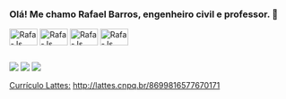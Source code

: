 
### Olá! Me chamo Rafael Barros, engenheiro civil e professor. 👋

<div align="left">
  <img align="center" alt="Rafa-Js" height="30" width="50" src="https://cdn.jsdelivr.net/gh/devicons/devicon/icons/matlab/matlab-original.svg">
  <img align="center" alt="Rafa-Js" height="30" width="50" src="https://cdn.jsdelivr.net/gh/devicons/devicon/icons/python/python-original.svg">
  <img align="center" alt="Rafa-Js" height="30" width="50" src="https://cdn.jsdelivr.net/gh/devicons/devicon/icons/jupyter/jupyter-original.svg">
  <img align="center" alt="Rafa-Js" height="30" width="50" src="https://cdn.jsdelivr.net/gh/devicons/devicon/icons/tensorflow/tensorflow-original.svg">
 
</div>
          

##


<a href="https://www.linkedin.com/in/rafael-barros-a587aa43/" target="_blank"><img src="https://img.shields.io/badge/-LinkedIn-%230077B5?style=for-the-badge&logo=linkedin&logoColor=white" target="_blank"></a>
<a href="https://www.researchgate.net/profile/Rafael-Barros-15" target="_blank"><img src="https://img.shields.io/badge/Research_Gate-00CCBB.svg?&style=for-the-badge&logo=ResearchGate&logoColor=white" target="_blank"></a>
<a href="https://www.instagram.com/rafaelnmbarros/" target="_blank"><img src="https://img.shields.io/badge/Instagram-E4405F?style=for-the-badge&logo=instagram&logoColor=white" target="_blank"></a> 

[Currículo Lattes:](http://lattes.cnpq.br/8699816577670171) http://lattes.cnpq.br/8699816577670171



<!--
**rafaelnmbarros/rafaelnmbarros** is a ✨ _special_ ✨ repository because its `README.md` (this file) appears on your GitHub profile.

Here are some ideas to get you started:

- 🔭 I’m currently working on ...
- 🌱 I’m currently learning ...
- 👯 I’m looking to collaborate on ...
- 🤔 I’m looking for help with ...
- 💬 Ask me about ...
- 📫 How to reach me: ...
- 😄 Pronouns: ...
- ⚡ Fun fact: ...
-->


